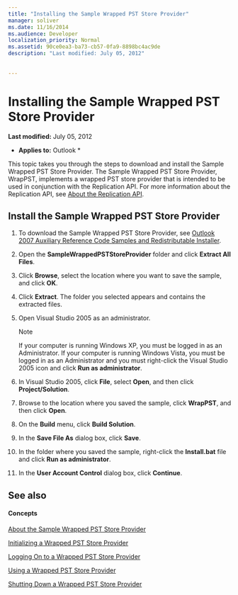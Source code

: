 ```yaml
---
title: "Installing the Sample Wrapped PST Store Provider"
manager: soliver
ms.date: 11/16/2014
ms.audience: Developer
localization_priority: Normal
ms.assetid: 90ce0ea3-ba73-cb57-0fa9-8898bc4ac9de
description: "Last modified: July 05, 2012"
 
 
---
```


# Installing the Sample Wrapped PST Store Provider

 **Last modified:** July 05, 2012 
  
 * **Applies to:** Outlook * 
  
This topic takes you through the steps to download and install the Sample Wrapped PST Store Provider. The Sample Wrapped PST Store Provider, WrapPST, implements a wrapped PST store provider that is intended to be used in conjunction with the Replication API. For more information about the Replication API, see [About the Replication API](about-the-replication-api.md).
  
## Install the Sample Wrapped PST Store Provider

1. To download the Sample Wrapped PST Store Provider, see [Outlook 2007 Auxiliary Reference Code Samples and Redistributable Installer](http://www.microsoft.com/en-us/download/details.aspx?id=24102).
    
2. Open the **SampleWrappedPSTStoreProvider** folder and click **Extract All Files**.
    
3. Click **Browse**, select the location where you want to save the sample, and click **OK**.
    
4. Click **Extract**. The folder you selected appears and contains the extracted files.
    
5. Open Visual Studio 2005 as an administrator.
    
    > [!NOTE]
    > If your computer is running Windows XP, you must be logged in as an Administrator. If your computer is running Windows Vista, you must be logged in as an Administrator and you must right-click the Visual Studio 2005 icon and click **Run as administrator**. 
  
6. In Visual Studio 2005, click **File**, select **Open**, and then click **Project/Solution**.
    
7. Browse to the location where you saved the sample, click **WrapPST**, and then click **Open**.
    
8. On the **Build** menu, click **Build Solution**.
    
9. In the **Save File As** dialog box, click **Save**.
    
10. In the folder where you saved the sample, right-click the **Install.bat** file and click **Run as administrator**.
    
11. In the **User Account Control** dialog box, click **Continue**.
    
## See also

#### Concepts

[About the Sample Wrapped PST Store Provider](about-the-sample-wrapped-pst-store-provider.md)
  
[Initializing a Wrapped PST Store Provider](initializing-a-wrapped-pst-store-provider.md)
  
[Logging On to a Wrapped PST Store Provider](logging-on-to-a-wrapped-pst-store-provider.md)
  
[Using a Wrapped PST Store Provider](using-a-wrapped-pst-store-provider.md)
  
[Shutting Down a Wrapped PST Store Provider](shutting-down-a-wrapped-pst-store-provider.md)

